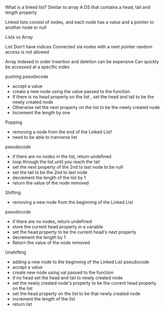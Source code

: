 What is a linked list?
Similar to array 
A DS that contains a head, tail and length property

Linked lists consist of nodes, and each node has a value and a pointer to another node or null

Lists vs Array

List 
Don't have indices
Connected via nodes with a next pointer
random access is not allowed 


Array
Indexed in order
Insertion and deletion can be expensive 
Can quickly be accessed at a specific index

pushing pseudocode
- accept a value 
- create a new node using the value passed to the function 
- if there is no head property on the list , set the head and tail to be the newly created node
- Otherwise set the next property on the list to be the newly created node 
- Increment the length by one 

Popping
- removing a node from the end of the Linked List!
- need to be able to tranverse list

pseudocode 
- if there are no nodes in the list, return undefined
- loop through the list until you reach the tail
- set the next property of the 2nd to last node to be null
- set the tail to be the 2nd to last node 
- decrement the length of the list by 1
- return the value of the node removed


Shifting 
- removing a new node from the beginning of the Linked List

pseudocode
- if there are no nodes, return undefined
- store the current head property in a variable
- set the head property to be the current head's next property
- decrement the length by 1
- Return the value of the node removed


Unshifting
- adding a new node to the beginning of the Linked List
pseudocode
- accept a value
- create new node using val passed to the function 
- if no head set the head and tail to newly created node
- set the newly created node's property to be the current head property on the list
- set the head property on the list to be that newly created node
- increment the length of the list 
- return list